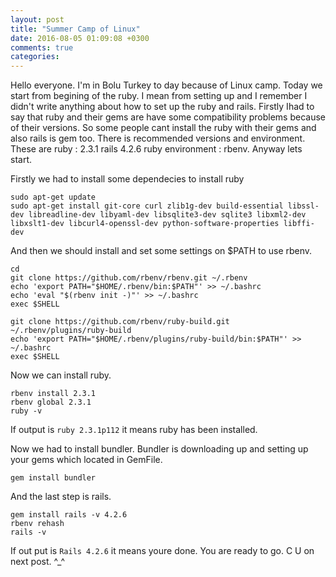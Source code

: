 ```yaml
---
layout: post
title: "Summer Camp of Linux"
date: 2016-08-05 01:09:08 +0300
comments: true
categories: 
---
```


Hello everyone. I'm in Bolu Turkey to day because of Linux camp. Today we start from begining of the ruby. I mean from setting up and I remember I didn't write anything about how to set up the ruby and rails. Firstly Ihad to say that ruby and their gems are have some compatibility problems because of 
their versions. So some people cant install the ruby with their gems and also rails is gem too. There is recommended versions and environment. These are ruby : 2.3.1 rails 4.2.6  ruby environment : rbenv.
Anyway lets start. <br>

Firstly we had to install some dependecies to install ruby 

 ```
 sudo apt-get update
 sudo apt-get install git-core curl zlib1g-dev build-essential libssl-dev libreadline-dev libyaml-dev libsqlite3-dev sqlite3 libxml2-dev libxslt1-dev libcurl4-openssl-dev python-software-properties libffi-dev

 ```
 And then we should install and set some settings on $PATH to use rbenv.
 
 ```
 cd
 git clone https://github.com/rbenv/rbenv.git ~/.rbenv
 echo 'export PATH="$HOME/.rbenv/bin:$PATH"' >> ~/.bashrc
 echo 'eval "$(rbenv init -)"' >> ~/.bashrc
 exec $SHELL

 git clone https://github.com/rbenv/ruby-build.git ~/.rbenv/plugins/ruby-build
 echo 'export PATH="$HOME/.rbenv/plugins/ruby-build/bin:$PATH"' >> ~/.bashrc
 exec $SHELL
 ```
 
 Now we can install ruby.
 
 ```
 rbenv install 2.3.1
 rbenv global 2.3.1
 ruby -v
 ```
 
 If output is `ruby 2.3.1p112` it means ruby has been installed.

 Now we had to install bundler. Bundler is downloading up and setting up your gems which located in GemFile.
 
 ```
 gem install bundler
 ```
 
 And the last step is rails.
 
 ```
 gem install rails -v 4.2.6
 rbenv rehash
 rails -v
 ```
 
 If out put is `Rails 4.2.6` it means youre done. You are ready to go.
 C U on next post. ^_^